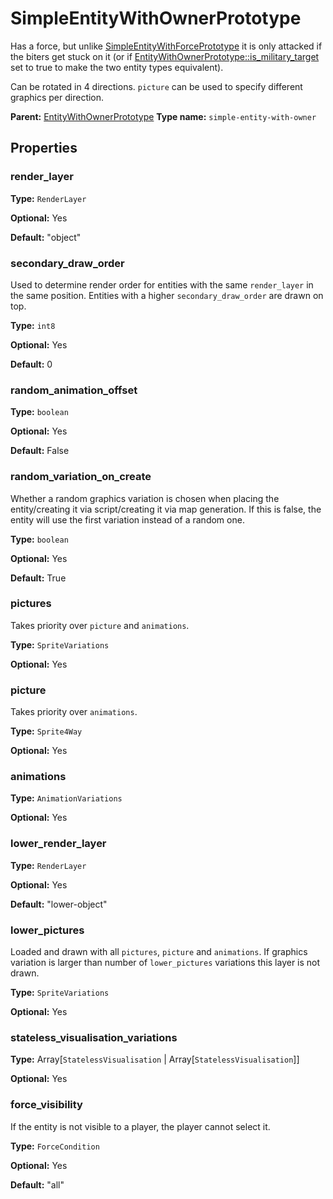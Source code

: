 # SimpleEntityWithOwnerPrototype

Has a force, but unlike [SimpleEntityWithForcePrototype](prototype:SimpleEntityWithForcePrototype) it is only attacked if the biters get stuck on it (or if [EntityWithOwnerPrototype::is_military_target](prototype:EntityWithOwnerPrototype::is_military_target) set to true to make the two entity types equivalent).

Can be rotated in 4 directions. `picture` can be used to specify different graphics per direction.

**Parent:** [EntityWithOwnerPrototype](EntityWithOwnerPrototype.md)
**Type name:** `simple-entity-with-owner`

## Properties

### render_layer

**Type:** `RenderLayer`

**Optional:** Yes

**Default:** "object"

### secondary_draw_order

Used to determine render order for entities with the same `render_layer` in the same position. Entities with a higher `secondary_draw_order` are drawn on top.

**Type:** `int8`

**Optional:** Yes

**Default:** 0

### random_animation_offset

**Type:** `boolean`

**Optional:** Yes

**Default:** False

### random_variation_on_create

Whether a random graphics variation is chosen when placing the entity/creating it via script/creating it via map generation. If this is false, the entity will use the first variation instead of a random one.

**Type:** `boolean`

**Optional:** Yes

**Default:** True

### pictures

Takes priority over `picture` and `animations`.

**Type:** `SpriteVariations`

**Optional:** Yes

### picture

Takes priority over `animations`.

**Type:** `Sprite4Way`

**Optional:** Yes

### animations

**Type:** `AnimationVariations`

**Optional:** Yes

### lower_render_layer

**Type:** `RenderLayer`

**Optional:** Yes

**Default:** "lower-object"

### lower_pictures

Loaded and drawn with all `pictures`, `picture` and `animations`. If graphics variation is larger than number of `lower_pictures` variations this layer is not drawn.

**Type:** `SpriteVariations`

**Optional:** Yes

### stateless_visualisation_variations

**Type:** Array[`StatelessVisualisation` | Array[`StatelessVisualisation`]]

**Optional:** Yes

### force_visibility

If the entity is not visible to a player, the player cannot select it.

**Type:** `ForceCondition`

**Optional:** Yes

**Default:** "all"

